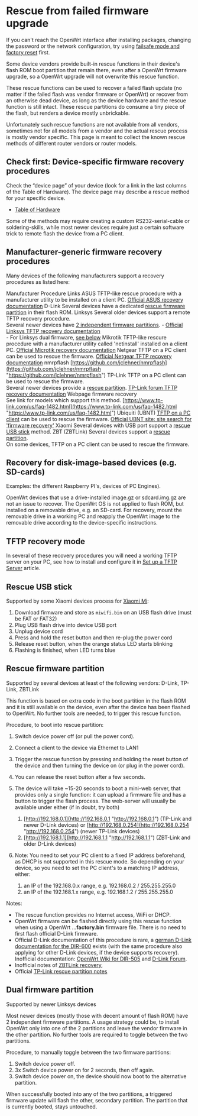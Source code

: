# Rescue from failed firmware upgrade

If you can't reach the OpenWrt interface after installing packages, changing the password or the network configuration, try using [failsafe mode and factory reset](/docs/guide-user/troubleshooting/failsafe_and_factory_reset "docs:guide-user:troubleshooting:failsafe_and_factory_reset") first.

Some device vendors provide built-in rescue functions in their device's flash ROM boot partition that remain there, even after a OpenWrt firmware upgrade, so a OpenWrt upgrade will not overwrite this rescue function.

These rescue functions can be used to recover a failed flash update (no matter if the failed flash was vendor firmware or OpenWrt) or recover from an otherwise dead device, as long as the device hardware and the rescue function is still intact. These rescue partitions do consume a tiny piece of the flash, but renders a device mostly unbrickable.

Unfortunately such rescue functions are not available from all vendors, sometimes not for all models from a vendor and the actual rescue process is mostly vendor specific. This page is meant to collect the known rescue methods of different router vendors or router models.

## Check first: Device-specific firmware recovery procedures

Check the “device page” of your device (look for a link in the last columns of the Table of Hardware). The device page may describe a rescue method for your specific device.

- [Table of Hardware](/toh/start "toh:start")

Some of the methods may require creating a custom RS232-serial-cable or soldering-skills, while most newer devices require just a certain software trick to remote flash the device from a PC client.

## Manufacturer-generic firmware recovery procedures

Many devices of the following manufacturers support a recovery procedures as listed here:

Manufacturer Procedure Links ASUS TFTP-like rescue procedure with a manufacturer utility to be installed on a client PC. [Official ASUS recovery documentation](https://www.asus.com/support/faq/1000814/ "https://www.asus.com/support/faq/1000814/") D-Link Several devices have a dedicated [rescue firmware partition](#rescue_firmware_partition "docs:guide-user:troubleshooting:vendor_specific_rescue ↵") in their flash ROM. Linksys Several older devices support a remote TFTP recovery procedure.  
Several newer devices have [2 independent firmware partitions](#dual_firmware_partition "docs:guide-user:troubleshooting:vendor_specific_rescue ↵"). - [Official Linksys TFTP recovery documentation](https://www.linksys.com/us/support-article?articleNum=137928 "https://www.linksys.com/us/support-article?articleNum=137928")  
\- For Linksys dual firmware, [see below](#dual_firmware_partition "docs:guide-user:troubleshooting:vendor_specific_rescue ↵") Mikrotik TFTP-like rescure procedure with a manufacturer utility called 'netinstall' installed on a client PC. [Official Microtik recovery documentation](https://wiki.mikrotik.com/wiki/Manual:Netinstall "https://wiki.mikrotik.com/wiki/Manual:Netinstall") Netgear TFTP on a PC client can be used to rescue the firmware. [Official Netgear TFTP recovery documentation](https://kb.netgear.com/000059633/How-to-upload-firmware-to-a-NETGEAR-router-using-TFTP-client "https://kb.netgear.com/000059633/How-to-upload-firmware-to-a-NETGEAR-router-using-TFTP-client") nmrpflash [https://github.com/jclehner/nmrpflash](https://github.com/jclehner/nmrpflash "https://github.com/jclehner/nmrpflash") TP-Link TFTP on a PC client can be used to rescue the firmware.  
Several newer devices provide a [rescue partition](#rescue_firmware_partition "docs:guide-user:troubleshooting:vendor_specific_rescue ↵"). [TP-Link forum TFTP recovery documentation](https://community.tp-link.com/en/home/forum/topic/81462?page=1 "https://community.tp-link.com/en/home/forum/topic/81462?page=1") Webpage firmware recovery  
See link for models which support this method. [https://www.tp-link.com/us/faq-1482.html](https://www.tp-link.com/us/faq-1482.html "https://www.tp-link.com/us/faq-1482.html") Ubiquiti (UBNT) [TFTP on a PC client](/docs/guide-user/installation/recovery_methods/ubiquiti_tftp "docs:guide-user:installation:recovery_methods:ubiquiti_tftp") can be used to rescue the firmware. [Official UBNT site: site search for 'firmware recovery'](https://help.ubnt.com/hc/en-us/search?utf8=%E2%9C%93&query=firmware%20recovery&commit=Search "https://help.ubnt.com/hc/en-us/search?utf8=%E2%9C%93&query=firmware+recovery&commit=Search") Xiaomi Several devices with USB port support a [rescue USB stick](#rescue_usb_stick "docs:guide-user:troubleshooting:vendor_specific_rescue ↵") method. ZBT (ZBTLink) Several devices support a [rescue partition](#rescue_firmware_partition "docs:guide-user:troubleshooting:vendor_specific_rescue ↵").  
On some devices, TFTP on a PC client can be used to rescue the firmware.

## Recovery for disk-image-based devices (e.g. SD-cards)

Examples: the different Raspberry PI's, devices of PC Engines).

OpenWrt devices that use a drive-installed image.gz or sdcard.img.gz are not an issue to recover. The OpenWrt OS is not applied to flash ROM, but installed on a removable drive, e.g. an SD-card. For recovery, mount the removable drive in a working PC and reapply the OpenWrt image to the removable drive according to the device-specific instructions.

## TFTP recovery mode

In several of these recovery procedures you will need a working TFTP server on your PC, see how to install and configure it in [Set up a TFTP Server](/docs/guide-user/troubleshooting/tftpserver "docs:guide-user:troubleshooting:tftpserver") article.

## Rescue USB stick

Supported by some Xiaomi devices process for [Xiaomi Mi](http://en.miui.com/thread-157895-1-1.html "http://en.miui.com/thread-157895-1-1.html"):

1. Download firmware and store as `miwifi.bin` on an USB flash drive (must be FAT or FAT32)
2. Plug USB flash drive into device USB port
3. Unplug device cord
4. Press and hold the reset button and then re-plug the power cord
5. Release reset button, when the orange status LED starts blinking
6. Flashing is finished, when LED turns blue

## Rescue firmware partition

Supported by several devices at least of the following vendors: D-Link, TP-Link, ZBTLink

This function is based on extra code in the boot partition in the flash ROM and it is still available on the device, even after the device has been flashed to OpenWrt. No further tools are needed, to trigger this rescue function.

Procedure, to boot into rescue partition:

1. Switch device power off (or pull the power cord).
2. Connect a client to the device via Ethernet to LAN1
3. Trigger the rescue function by pressing and holding the reset button of the device and then turning the device on (or plug in the power cord).
4. You can release the reset button after a few seconds.
5. The device will take ~15-20 seconds to boot a mini-web server, that provides only a single function: it can upload a firmware file and has a button to trigger the flash process. The web-server will usually be available under either (if in doubt, try both)
   
   1. [http://192.168.0.1](http://192.168.0.1 "http://192.168.0.1") (TP-Link and newer D-Link devices) or [http://192.168.0.254](http://192.168.0.254 "http://192.168.0.254") (newer TP-Link devices)
   2. [http://192.168.1.1](http://192.168.1.1 "http://192.168.1.1") (ZBT-Link and older D-Link devices)
6. Note: You need to set your PC client to a fixed IP address beforehand, as DHCP is not supported in this rescue mode. So depending on your device, so you need to set the PC client's to a matching IP address, either:
   
   1. an IP of the 192.168.0.x range, e.g. 192.168.0.2 / 255.255.255.0
   2. an IP of the 192.168.1.x range, e.g. 192.168.1.2 / 255.255.255.0

Notes:

- The rescue function provides no Internet access, WiFi or DHCP.
- OpenWrt firmware can be flashed directly using this rescue function when using a OpenWrt ...**factory.bin** firmware file. There is no need to first flash official D-Link firmware.
- Official D-Link documentation of this procedure is rare, a [german D-Link documentation for the DIR-600](ftp://ftp.dlink.de/dir/dir-600/documentation/DIR-600_revb12_howto_de_FirmwareRecovery.pdf "ftp://ftp.dlink.de/dir/dir-600/documentation/DIR-600_revb12_howto_de_FirmwareRecovery.pdf") exists (with the same procedure also applying for other D-Link devices, if the device supports recovery). Inofficial documentation: [OpenWrt Wiki for DIR-505](/toh/d-link/dir-505#web_interface "toh:d-link:dir-505") and [D-Link Forum](http://forums.dlink.com/index.php?topic=44909.msg162511#msg162511 "http://forums.dlink.com/index.php?topic=44909.msg162511#msg162511").
- Inofficial notes of [ZBTLink recovery](https://fccid.io/2AH9TW826/Users-Manual/User-Manual-2994820 "https://fccid.io/2AH9TW826/Users-Manual/User-Manual-2994820"),
- Official [TP-Link rescue partition notes](http://www.tp-link.de/faq-1482.html "http://www.tp-link.de/faq-1482.html")

## Dual firmware partition

Supported by newer Linksys devices

Most newer devices (mostly those with decent amount of flash ROM) have 2 independent firmware partitions. A usage strategy could be, to install OpenWrt only into one of the 2 partitions and leave the vendor firmware in the other partition. No further tools are required to toggle between the two partitions.

Procedure, to manually toggle between the two firmware partitions:

1. Switch device power off.
2. 3x Switch device power on for 2 seconds, then off again.
3. Switch device power on, the device should now boot to the alternative partition.

When successfully booted into any of the two partitions, a triggered firmware update will flash the other, secondary partition. The partition that is currently booted, stays untouched.
